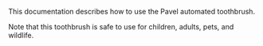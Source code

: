 This documentation describes how to use the Pavel automated toothbrush.

Note that this toothbrush is safe to use for children, adults, pets, and wildlife.
